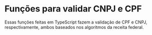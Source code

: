 # Funções para validar CNPJ e CPF

Essas funções feitas em TypeScript fazem a validação de CPF e CNPJ, respectivamente, ambos baseados nos algoritmos da receita federal.
